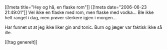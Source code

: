 [[!meta  title="Hey og hå, en flaske rom"]]
[[!meta  date="2006-06-23 21:49:01"]]
Vel ikke en flaske med rom, men flaske med vodka... Ble ikke helt rangel i dag, men prøver sterkere igjen i morgen...

Har funnet ut at jeg ikke liker gin and tonic. Burn og jæger var faktisk ikke så ille.

[[!tag  generelt]]